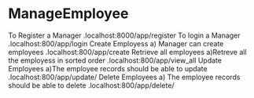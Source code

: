 # ManageEmployee
To Register a Manager
.localhost:8000/app/register
To login a Manager
.localhost:800/app/login
Create Employess
a) Manager can create employees
.localhost:800/app/create
Retrieve all employees
a)Retreve all the employess in sorted order
.localhost:800/app/view_all
Update Employees
a)The employee records should be able to update
.localhost:800/app/update/<pk>
Delete Employees
a) The employee records should be able to delete
.localhost:800/app/delete/<pk>